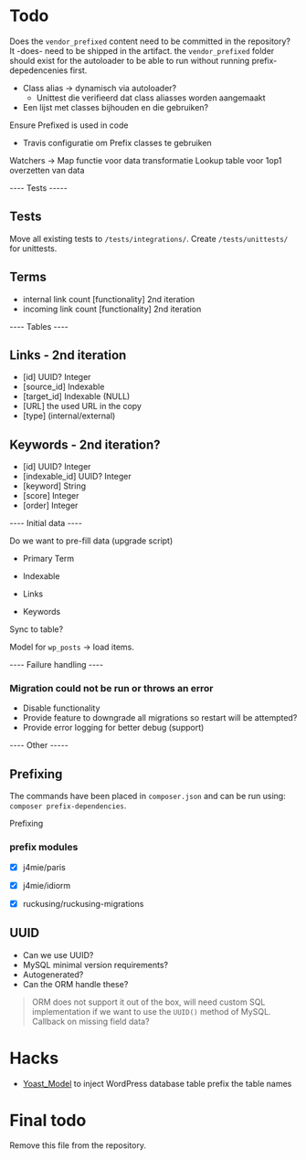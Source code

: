 # Todo

Does the `vendor_prefixed` content need to be committed in the repository?
It -does- need to be shipped in the artifact.
the `vendor_prefixed` folder should exist for the autoloader to be able to run without running prefix-depedencenies first.

- Class alias -> dynamisch via autoloader?
  - Unittest die verifieerd dat class aliasses worden aangemaakt
- Een lijst met classes bijhouden en die gebruiken?

Ensure Prefixed is used in code
- Travis configuratie om Prefix classes te gebruiken

Watchers -> Map functie voor data transformatie
Lookup table voor 1op1 overzetten van data

---- Tests -----

## Tests
Move all existing tests to `/tests/integrations/`.
Create `/tests/unittests/` for unittests.

## Terms
- internal link count [functionality] 2nd iteration
- incoming link count [functionality] 2nd iteration

---- Tables ----

## Links - 2nd iteration
- [id] UUID? Integer
- [source_id] Indexable
- [target_id] Indexable (NULL)
- [URL] the used URL in the copy
- [type] (internal/external)

## Keywords - 2nd iteration?
- [id] UUID? Integer
- [indexable_id] UUID? Integer
- [keyword] String
- [score] Integer
- [order] Integer

---- Initial data ----

Do we want to pre-fill data (upgrade script)
- Primary Term
- Indexable

- Links
- Keywords

Sync to table?

Model for `wp_posts` -> load items.

---- Failure handling ----

### Migration could not be run or throws an error
- Disable functionality
- Provide feature to downgrade all migrations so restart will be attempted?
- Provide error logging for better debug (support)

---- Other -----

## Prefixing

The commands have been placed in `composer.json` and can be run using: `composer prefix-dependencies`.

Prefixing

### prefix modules
* [x] j4mie/paris
* [x] j4mie/idiorm
* [x] ruckusing/ruckusing-migrations


## UUID
- Can we use UUID?
- MySQL minimal version requirements?
- Autogenerated?
- Can the ORM handle these?

> ORM does not support it out of the box, will need custom SQL implementation if we want to use the `UUID()` method of MySQL.
Callback on missing field data?

# Hacks
- [Yoast_Model](https://github.com/Yoast/wordpress-seo/blob/yoast-meta/src/Yoast_Model.php#L7) to inject WordPress database table prefix the table names

# Final todo
Remove this file from the repository.
